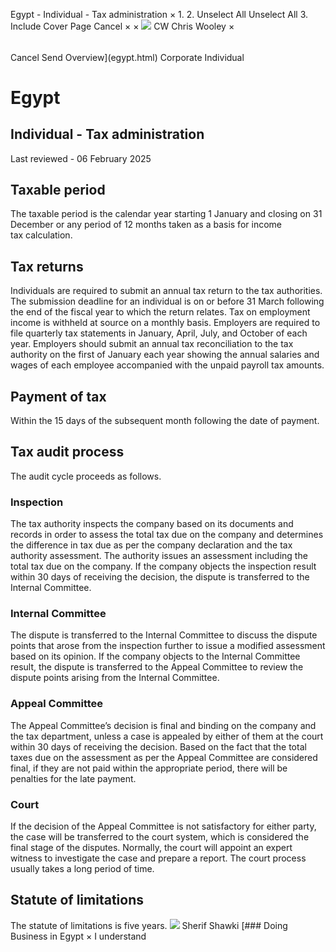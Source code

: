 Egypt - Individual - Tax administration
×
1.
2.
Unselect All
Unselect All
3.
Include Cover Page
Cancel
×
×
![](-/media/world-wide-tax-summaries/attachments/global---chris-wooley.ashx%3Frev=ac5e5f3223b34096b1afc2a6009c7320&revision=ac5e5f32-23b3-4096-b1af-c2a6009c7320&hash=859B7ADC84DC2CBEC9760E9E6EE7DE6D0A8BFCDF)
CW
Chris Wooley
×
######
Cancel
Send
Overview](egypt.html)
Corporate
Individual
# Egypt
## Individual - Tax administration
Last reviewed - 06 February 2025
## Taxable period
The taxable period is the calendar year starting 1 January and closing on 31 December or any period of 12 months taken as a basis for income tax calculation.
## Tax returns
Individuals are required to submit an annual tax return to the tax authorities. The submission deadline for an individual is on or before 31 March following the end of the fiscal year to which the return relates.
Tax on employment income is withheld at source on a monthly basis. Employers are required to file quarterly tax statements in January, April, July, and October of each year.
Employers should submit an annual tax reconciliation to the tax authority on the first of January each year showing the annual salaries and wages of each employee accompanied with the unpaid payroll tax amounts.
## Payment of tax
Within the 15 days of the subsequent month following the date of payment.
## Tax audit process
The audit cycle proceeds as follows.
### Inspection
The tax authority inspects the company based on its documents and records in order to assess the total tax due on the company and determines the difference in tax due as per the company declaration and the tax authority assessment. The authority issues an assessment including the total tax due on the company. If the company objects the inspection result within 30 days of receiving the decision, the dispute is transferred to the Internal Committee.
### Internal Committee
The dispute is transferred to the Internal Committee to discuss the dispute points that arose from the inspection further to issue a modified assessment based on its opinion. If the company objects to the Internal Committee result, the dispute is transferred to the Appeal Committee to review the dispute points arising from the Internal Committee.
### Appeal Committee
The Appeal Committee’s decision is final and binding on the company and the tax department, unless a case is appealed by either of them at the court within 30 days of receiving the decision. Based on the fact that the total taxes due on the assessment as per the Appeal Committee are considered final, if they are not paid within the appropriate period, there will be penalties for the late payment.
### Court
If the decision of the Appeal Committee is not satisfactory for either party, the case will be transferred to the court system, which is considered the final stage of the disputes. Normally, the court will appoint an expert witness to investigate the case and prepare a report. The court process usually takes a long period of time.
## Statute of limitations
The statute of limitations is five years.
![](-/media/world-wide-tax-summaries/egyptsherif-shawkiegypt--sherif-shawkijpg20210215115128240.ashx%3Frev=3c51f301c93a464293c4762df36074f9&revision=3c51f301-c93a-4642-93c4-762df36074f9&hash=7932E486C192382D026150F85A5F9A0FE0126832)
Sherif Shawki
[### Doing Business in Egypt
×
I understand